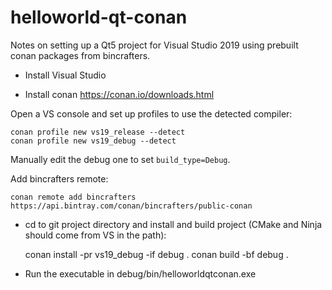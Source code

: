 # helloworld-qt-conan

Notes on setting up a Qt5 project for Visual Studio 2019 using prebuilt conan packages from bincrafters.

* Install Visual Studio

* Install conan https://conan.io/downloads.html 

Open a VS console and set up profiles to use the detected compiler:

    conan profile new vs19_release --detect
    conan profile new vs19_debug --detect

Manually edit the debug one to set `build_type=Debug`.

Add bincrafters remote:

    conan remote add bincrafters https://api.bintray.com/conan/bincrafters/public-conan

* cd to git project directory and install and build project (CMake and Ninja should come from VS in the path):

    conan install -pr vs19_debug -if debug .
    conan build -bf debug .

* Run the executable in debug/bin/helloworldqtconan.exe
